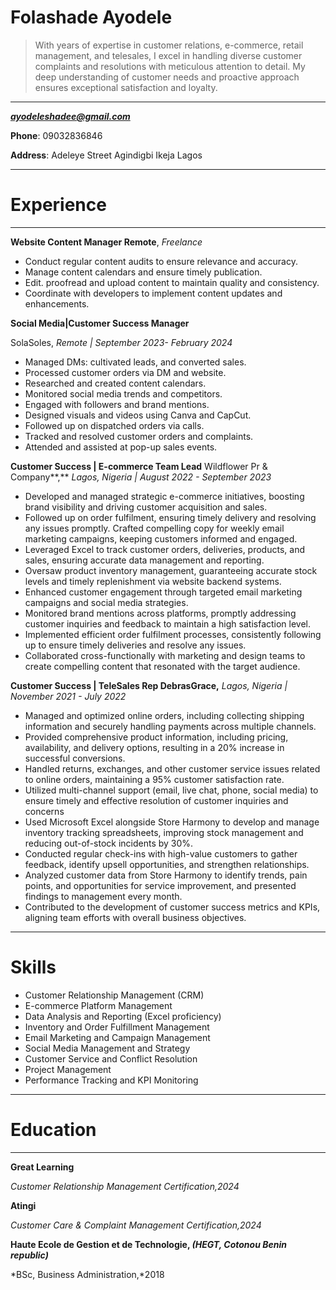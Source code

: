 # Folashade Ayodele

> With years of expertise in customer relations, e-commerce, retail management, and telesales, I excel in handling diverse customer complaints and resolutions with meticulous attention to detail. My deep understanding of customer needs and proactive approach ensures exceptional satisfaction and loyalty.
> 
---

***ayodeleshadee@gmail.com***

**Phone**: 09032836846

**Address**:  Adeleye Street Agindigbi Ikeja Lagos

---
# Experience

---

**Website Content Manager
Remote**, *Freelance*

- Conduct regular content audits to ensure relevance and accuracy.
- Manage content calendars and ensure timely publication.
- Edit. proofread and upload content to maintain quality and consistency.
- Coordinate with developers to implement content updates and enhancements.

**Social Media|Customer Success Manager**

SolaSoles, *Remote | September 2023- February 2024*

- Managed DMs: cultivated leads, and converted sales.
- Processed customer orders via DM and website.
- Researched and created content calendars.
- Monitored social media trends and competitors.
- Engaged with followers and brand mentions.
- Designed visuals and videos using Canva and CapCut.
- Followed up on dispatched orders via calls.
- Tracked and resolved customer orders and complaints.
- Attended and assisted at pop-up sales events.

**Customer Success | E-commerce Team Lead**
Wildflower Pr & Company**,** *Lagos, Nigeria | August 2022 - September 2023*

- Developed and managed strategic e-commerce initiatives, boosting brand visibility and driving customer acquisition and sales.
- Followed up on order fulfilment, ensuring timely delivery and resolving any issues promptly. Crafted compelling copy for weekly email marketing campaigns, keeping customers informed and engaged.
- Leveraged Excel to track customer orders, deliveries, products, and sales, ensuring accurate data management and reporting.
- Oversaw product inventory management, guaranteeing accurate stock levels and timely replenishment via website backend systems.
- Enhanced customer engagement through targeted email marketing campaigns and social media strategies.
- Monitored brand mentions across platforms, promptly addressing customer inquiries and feedback to maintain a high satisfaction level.
- Implemented efficient order fulfilment processes, consistently following up to ensure timely deliveries and resolve any issues.
- Collaborated cross-functionally with marketing and design teams to create compelling content that resonated with the target audience.

**Customer Success | TeleSales Rep
DebrasGrace,** *Lagos, Nigeria | November 2021 - July 2022*

- Managed and optimized online orders, including collecting shipping information and securely handling payments across multiple channels.
- Provided comprehensive product information, including pricing, availability, and delivery options, resulting in a 20% increase in successful conversions.
- Handled returns, exchanges, and other customer service issues related to online orders, maintaining a 95% customer satisfaction rate.
- Utilized multi-channel support (email, live chat,  phone, social media) to ensure timely and effective resolution of customer inquiries and concerns
- Used Microsoft Excel alongside Store Harmony to develop and manage inventory tracking spreadsheets, improving stock management and reducing out-of-stock incidents by 30%.
- Conducted regular check-ins with high-value customers to gather feedback, identify upsell opportunities, and strengthen relationships.
- Analyzed customer data from Store Harmony to identify trends, pain points, and opportunities for service improvement, and presented findings to management every month.
- Contributed to the development of customer success metrics and KPIs, aligning team efforts with overall business objectives.

---
# Skills

- Customer Relationship Management (CRM)
- E-commerce Platform Management
- Data Analysis and Reporting (Excel proficiency)
- Inventory and Order Fulfillment Management
- Email Marketing and Campaign Management
- Social Media Management and Strategy
- Customer Service and Conflict Resolution
- Project Management
- Performance Tracking and KPI Monitoring
---

# Education

---

**Great Learning**

*Customer Relationship Management Certification,2024*

**Atingi**

*Customer Care & Complaint Management  Certification,2024*

**Haute Ecole de Gestion et de Technologie, *(HEGT, Cotonou Benin republic)***

*BSc, Business Administration,*2018


